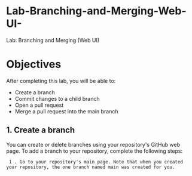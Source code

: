 # Lab-Branching-and-Merging-Web-UI-
Lab: Branching and Merging (Web UI)


# Objectives
After completing this lab, you will be able to:

- Create a branch
- Commit changes to a child branch
- Open a pull request
- Merge a pull request into the main branch

## 1. Create a branch
You can create or delete branches using your repository's GitHub web page. To add a branch to your repository, complete the following steps:

     1 . Go to your repository's main page. Note that when you created your repository, the one branch named main was created for you.
